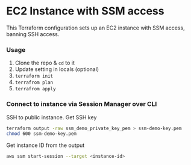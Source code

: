 # EC2 Instance with SSM access
This Terraform configuration sets up an EC2 instance with SSM access, banning SSH access.

### Usage
1. Clone the repo & `cd` to it
1. Update setting in locals (optional)
1. `terraform init`
1. `terrafrom plan`
1. `terrafrom apply`

### Connect to instance via Session Manager over CLI
SSH to public instance. Get SSH key
```bash
terraform output -raw ssm_demo_private_key_pem > ssm-demo-key.pem
chmod 600 ssm-demo-key.pem
```

Get instance ID from the output
```bash
aws ssm start-session --target <instance-id>
```